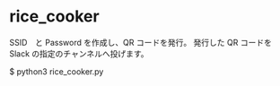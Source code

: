 # rice_cooker
SSID　と Password を作成し、QR コードを発行。
発行した QR コードを Slack の指定のチャンネルへ投げます。

$ python3 rice_cooker.py